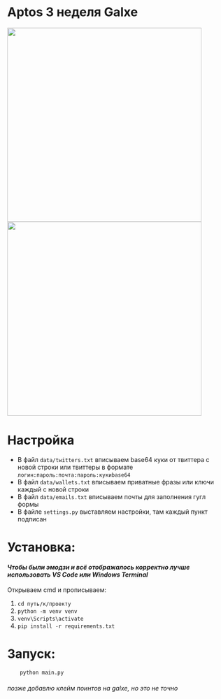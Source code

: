 # Aptos 3 неделя Galxe
<img src="https://i.postimg.cc/Y23X8zTC/image.png" width="444"  /> 
<img src="https://i.postimg.cc/XJggHnHz/image.png" width="444" />

# Настройка
* В файл `data/twitters.txt` вписываем base64 куки от твиттера с новой строки или твиттеры в формате `логин:пароль:почта:пароль:кукиbase64`
* В файл `data/wallets.txt` вписываем приватные фразы или ключи каждый с новой строки
* В файл `data/emails.txt` вписываем почты для заполнения гугл формы
* В файле `settings.py` выставляем настройки, там каждый пункт подписан

# Установка:
#### *Чтобы были эмодзи и всё отображалось корректно лучше использовать VS Code или Windows Terminal*
Открываем cmd и прописываем:
1. `cd путь/к/проекту`
3. `python -m venv venv`
4. `venv\Scripts\activate`
5. `pip install -r requirements.txt`

# Запуск:
```
    python main.py
```

###### *позже добавлю клейм поинтов на galxe, но это не точно*
